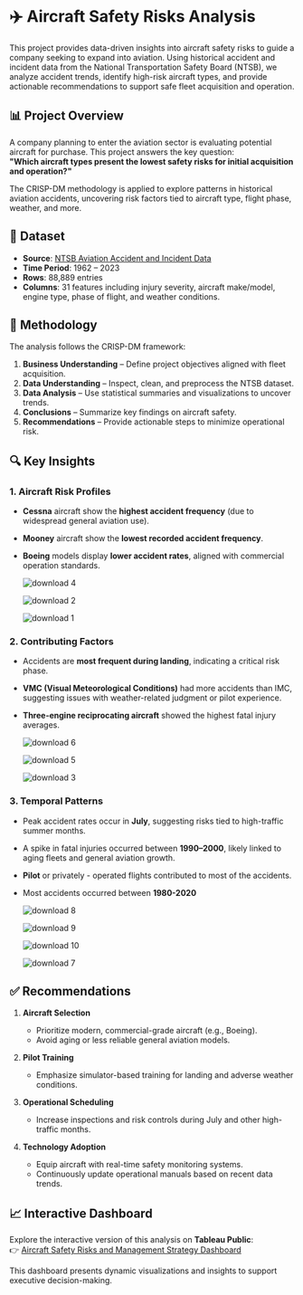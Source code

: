 # ✈️ Aircraft Safety Risks Analysis

This project provides data-driven insights into aircraft safety risks to guide a company seeking to expand into aviation. Using historical accident and incident data from the National Transportation Safety Board (NTSB), we analyze accident trends, identify high-risk aircraft types, and provide actionable recommendations to support safe fleet acquisition and operation.

## 📊 Project Overview

A company planning to enter the aviation sector is evaluating potential aircraft for purchase. This project answers the key question:  
**"Which aircraft types present the lowest safety risks for initial acquisition and operation?"**

The CRISP-DM methodology is applied to explore patterns in historical aviation accidents, uncovering risk factors tied to aircraft type, flight phase, weather, and more.

## 📁 Dataset

- **Source**: [NTSB Aviation Accident and Incident Data](https://www.ntsb.gov)
- **Time Period**: 1962 – 2023
- **Rows**: 88,889 entries  
- **Columns**: 31 features including injury severity, aircraft make/model, engine type, phase of flight, and weather conditions.

## 🧠 Methodology

The analysis follows the CRISP-DM framework:

1. **Business Understanding** – Define project objectives aligned with fleet acquisition.
2. **Data Understanding** – Inspect, clean, and preprocess the NTSB dataset.
3. **Data Analysis** – Use statistical summaries and visualizations to uncover trends.
4. **Conclusions** – Summarize key findings on aircraft safety.
5. **Recommendations** – Provide actionable steps to minimize operational risk.

## 🔍 Key Insights

### 1. **Aircraft Risk Profiles**
- **Cessna** aircraft show the **highest accident frequency** (due to widespread general aviation use).
- **Mooney** aircraft show the **lowest recorded accident frequency**.
- **Boeing** models display **lower accident rates**, aligned with commercial operation standards.

  ![download 4](https://github.com/user-attachments/assets/a8253d63-396d-424b-9e86-2caf0fc1c68f)

  ![download 2](https://github.com/user-attachments/assets/5736640e-89ed-45d2-bab3-336323a1147a)
  
  ![download 1](https://github.com/user-attachments/assets/f812f335-6327-4a0e-ab39-f54b306339db)
  
### 2. **Contributing Factors**
- Accidents are **most frequent during landing**, indicating a critical risk phase.
- **VMC (Visual Meteorological Conditions)** had more accidents than IMC, suggesting issues with weather-related judgment or pilot experience.
- **Three-engine reciprocating aircraft** showed the highest fatal injury averages.

  ![download 6](https://github.com/user-attachments/assets/99102b7e-49eb-4595-bfac-ea6c558e6a40)
  
  ![download 5](https://github.com/user-attachments/assets/2492a31a-e05a-4b0f-bd88-1d1176ac9d79)

  ![download 3](https://github.com/user-attachments/assets/66fb9f14-6a5f-46bc-a1b5-98d85af40526)

### 3. **Temporal Patterns**
- Peak accident rates occur in **July**, suggesting risks tied to high-traffic summer months.
- A spike in fatal injuries occurred between **1990–2000**, likely linked to aging fleets and general aviation growth.
- **Pilot** or privately - operated flights contributed to most of the accidents.
- Most accidents occurred between **1980-2020**

  ![download 8](https://github.com/user-attachments/assets/369d1bac-43c0-45b2-a997-7632365d13f5)
  
  ![download 9](https://github.com/user-attachments/assets/e22fa495-f61e-47dc-a8e7-b91166d29d41)

  ![download 10](https://github.com/user-attachments/assets/05085833-fcae-4c6b-b84f-91912871d4c2)

  ![download 7](https://github.com/user-attachments/assets/885f1fc2-951b-4983-bdeb-0c8dda87dcfa)

## ✅ Recommendations

1. **Aircraft Selection**
   - Prioritize modern, commercial-grade aircraft (e.g., Boeing).
   - Avoid aging or less reliable general aviation models.

2. **Pilot Training**
   - Emphasize simulator-based training for landing and adverse weather conditions.

3. **Operational Scheduling**
   - Increase inspections and risk controls during July and other high-traffic months.

4. **Technology Adoption**
   - Equip aircraft with real-time safety monitoring systems.
   - Continuously update operational manuals based on recent data trends.

## 📈 Interactive Dashboard

Explore the interactive version of this analysis on **Tableau Public**:  
👉 [Aircraft Safety Risks and Management Strategy Dashboard](https://public.tableau.com/views/AircraftSafetyRisksandManagementStrategy/Story2?:language=en-GB&:sid=&:redirect=auth&:display_count=n&:origin=viz_share_link)

This dashboard presents dynamic visualizations and insights to support executive decision-making.
